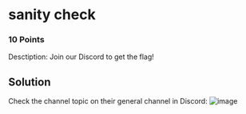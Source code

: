 # sanity check
### 10 Points
Desctiption: Join our Discord to get the flag!

## Solution
Check the channel topic on their general channel in Discord:
![image](https://user-images.githubusercontent.com/28494055/235205814-10ba3d0e-1dda-4ffd-977f-190f02c9ada8.png)

